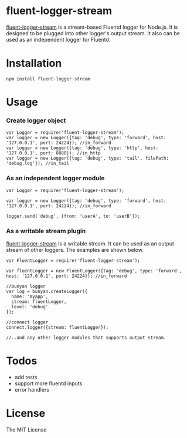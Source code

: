 fluent-logger-stream
=============

<a href="https://github.com/cjpark87/fluent-logger-nodejs" target="_blank">fluent-logger-stream</a> is a stream-based Fluentd logger for Node.js. It is designed to be plugged into other logger's output stream. It also can be used as an independent logger for Fluentd.

# Installation

	npm install fluent-logger-stream

# Usage
### Create logger object

	var Logger = require('fluent-logger-stream');
	var logger = new Logger({tag: 'debug', type: 'forward', host: '127.0.0.1', port: 24224}); //in_forward
	var logger = new Logger({tag: 'debug', type: 'http', host: '127.0.0.1', port: 8888}); //in_http
	var logger = new Logger({tag: 'debug', type: 'tail', filePath: 'debug.log'}); //in_tail

### As an independent logger module

	var Logger = require('fluent-logger-stream');

	var logger = new Logger({tag: 'debug', type: 'forward', host: '127.0.0.1', port: 24224}); //in_forward

	logger.send('debug', {from: 'userA', to: 'userB'});

### As a writable stream plugin
<a href="https://github.com/cjpark87/fluent-logger-nodejs" target="_blank">fluent-logger-stream</a> is a writable stream. It can be used as an output stream of other loggers. The examples are shown below.

	var FluentLogger = require('fluent-logger-stream');

	var fluentLogger = new FluentLogger({tag: 'debug', type: 'forward', host: '127.0.0.1', port: 24224}); //in_forward

	//bunyan logger
	var log = bunyan.createLogger({
  	  name: 'myapp',
  	  stream: fluentLogger,
  	  level: 'debug'
	});

	//connect logger
	connect.logger({stream: fluentLogger});

	//..and any other logger modules that supports output stream.

# Todos
- add tests
- support more fluentd inputs
- error handlers

# License
The MIT License
